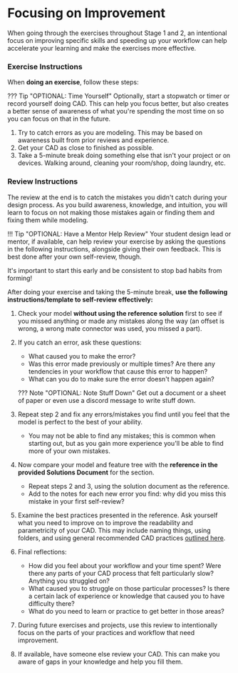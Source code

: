 # Focusing on Improvement

When going through the exercises throughout Stage 1 and 2, an intentional focus on improving specific skills and speeding up your workflow can help accelerate your learning and make the exercises more effective. 

### Exercise Instructions

When **doing an exercise**, follow these steps:

??? Tip "OPTIONAL: Time Yourself"
    Optionally, start a stopwatch or timer or record yourself doing CAD. This can help you focus better, but also creates a better sense of awareness of what you're spending the most time on so you can focus on that in the future.

1. Try to catch errors as you are modeling. This may be based on awareness built from prior reviews and experience.
2. Get your CAD as close to finished as possible.
3. Take a 5-minute break doing something else that isn't your project or on devices. Walking around, cleaning your room/shop, doing laundry, etc.


### Review Instructions

The review at the end is to catch the mistakes you didn't catch during your design process. As you build awareness, knowledge, and intuition, you will learn to focus on not making those mistakes again or finding them and fixing them while modeling.

!!! Tip "OPTIONAL: Have a Mentor Help Review"
    Your student design lead or mentor, if available, can help review your exercise by asking the questions in the following instructions, alongside giving their own feedback. This is best done after your own self-review, though.

It's important to start this early and be consistent to stop bad habits from forming!

After doing your exercise and taking the 5-minute break, **use the following instructions/template to self-review effectively:**

1. Check your model **without using the reference solution** first to see if you missed anything or made any mistakes along the way (an offset is wrong, a wrong mate connector was used, you missed a part). 

2. If you catch an error, ask these questions:

    - What caused you to make the error? 
    - Was this error made previously or multiple times? Are there any tendencies in your workflow that cause this error to happen?
    - What can you do to make sure the error doesn't happen again?

    ??? Note "OPTIONAL: Note Stuff Down"
    Get out a document or a sheet of paper or even use a discord message to write stuff down.

3. Repeat step 2 and fix any errors/mistakes you find until you feel that the model is perfect to the best of your ability. 
    - You may not be able to find any mistakes; this is common when starting out, but as you gain more experience you'll be able to find more of your own mistakes.

4. Now compare your model and feature tree with the **reference in the provided Solutions Document** for the section. 
    - Repeat steps 2 and 3, using the solution document as the reference.
    - Add to the notes for each new error you find: why did you miss this mistake in your first self-review?

5.  Examine the best practices presented in the reference. Ask yourself what you need to improve on to improve the readability and parametricity of your CAD. This may include naming things, using folders, and using general recommended CAD practices [outlined here](../../../../best-practices/).

6. Final reflections:
    - How did you feel about your workflow and your time spent? Were there any parts of your CAD process that felt particularly slow? Anything you struggled on?
    - What caused you to struggle on those particular processes? Is there a certain lack of experience or knowledge that caused you to have difficulty there?
    - What do you need to learn or practice to get better in those areas?

7. During future exercises and projects, use this review to intentionally focus on the parts of your practices and workflow that need improvement.

8. If available, have someone else review your CAD. This can make you aware of gaps in your knowledge and help you fill them.

<br>